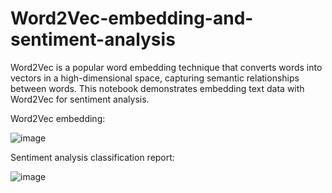 # Word2Vec-embedding-and-sentiment-analysis
Word2Vec is a popular word embedding technique that converts words into vectors in a high-dimensional space, capturing semantic relationships between words. This notebook demonstrates embedding text data with Word2Vec for sentiment analysis.

Word2Vec embedding:

![image](https://github.com/hanfei1986/Word2Vec-embedding-and-sentiment-analysis/assets/59255164/8a2f8a6a-9d77-46a4-b8b2-87809bbb4653)

Sentiment analysis classification report:

![image](https://github.com/hanfei1986/Word2Vec-embedding-and-sentiment-analysis/assets/59255164/92ddf53c-4f08-42e1-83dc-75b6638979ed)

